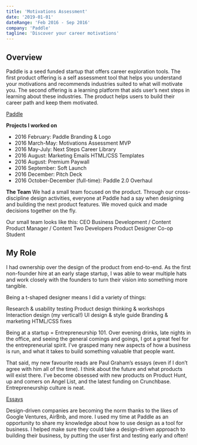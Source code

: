 ```yaml
---
title: 'Motivations Assessment'
date: '2019-01-01'
dateRange: 'Feb 2016 - Sep 2016'
company: 'Paddle'
tagline: 'Discover your career motivations'
---
```


## Overview

Paddle is a seed funded startup that offers career exploration tools. The first product offering is a self assessment tool that helps you understand your motivations and recommends industries suited to what will motivate you. The second offering is a learning platform that aids user’s next steps in learning about these industries. The product helps users to build their career path and keep them motivated.

[Paddle](https://app.mypaddle.co/warmup)

**Projects I worked on**

- 2016 February: Paddle Branding & Logo
- 2016 March-May: Motivations Assessment MVP
- 2016 May-July: Next Steps Career Library
- 2016 August: Marketing Emails HTML/CSS Templates
- 2016 August: Premium Paywall
- 2016 September: Soft Launch
- 2016 December: Pitch Deck
- 2016 October-December (full-time): Paddle 2.0 Overhaul

**The Team**
We had a small team focused on the product. Through our cross-discipline design activities, everyone at Paddle had a say when designing and building the next product features. We moved quick and made decisions together on the fly.

Our small team looks like this:
CEO Business Development / Content
Product Manager / Content
Two Developers
Product Designer
Co-op Student

## My Role

I had ownership over the design of the product from end-to-end. As the first non-founder hire at an early stage startup, I was able to wear multiple hats and work closely with the founders to turn their vision into something more tangible.

Being a t-shaped designer means I did a variety of things:

Research & usability testing
Product design thinking & workshops
Interaction design (my vertical!)
UI design & style guide
Branding & marketing
HTML/CSS fixes

Being at a startup = Entrepreneurship 101. Over evening drinks, late nights in the office, and seeing the general comings and goings, I got a great feel for the entrepreneurial spirit. I’ve grasped many new aspects of how a business is run, and what it takes to build something valuable that people want.

That said, my new favourite reads are Paul Graham’s essays (even if I don’t agree with him all of the time). I think about the future and what products will exist there. I’ve become obsessed with new products on Product Hunt, up and comers on Angel List, and the latest funding on Crunchbase. Entrepreneurship culture is neat.

[Essays](http://www.paulgraham.com/articles.html)

Design-driven companies are becoming the norm thanks to the likes of Google Ventures, AirBnb, and more. I used my time at Paddle as an opportunity to share my knowledge about how to use design as a tool for business. I helped make sure they could take a design-driven approach to building their business, by putting the user first and testing early and often!
